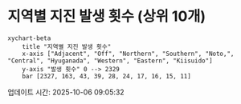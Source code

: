 # 지역별 지진 발생 횟수 (상위 10개)

```mermaid
xychart-beta
    title "지역별 지진 발생 횟수"
    x-axis ["Adjacent", "Off", "Northern", "Southern", "Noto,", "Central", "Hyuganada", "Western", "Eastern", "Kiisuido"]
    y-axis "발생 횟수" 0 --> 2329
    bar [2327, 163, 43, 39, 28, 24, 17, 16, 15, 11]
```

업데이트 시간: 2025-10-06 09:05:32
